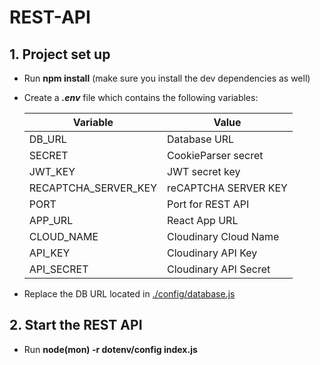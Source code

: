 # REST-API

## 1. Project set up
* Run **npm install** (make sure you install the dev dependencies as well)
* Create a **_.env_** file which contains the following variables:

    | Variable             | Value                |
    |----------------------|----------------------|
    | DB_URL               | Database URL         |
    | SECRET               | CookieParser secret  |
    | JWT_KEY              | JWT secret key       |
    | RECAPTCHA_SERVER_KEY | reCAPTCHA SERVER KEY |
    | PORT                 | Port for REST API    |
    | APP_URL              | React App URL        |
    | CLOUD_NAME           | Cloudinary Cloud Name|
    | API_KEY              | Cloudinary API Key   |
    | API_SECRET           | Cloudinary API Secret|

* Replace the DB URL located in [./config/database.js](./config/database.js)

## 2. Start the REST API
* Run **node(mon) -r dotenv/config index.js**
